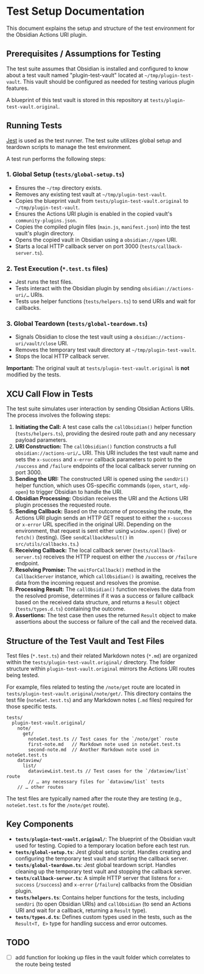 # Test Setup Documentation

This document explains the setup and structure of the test environment for the Obsidian Actions URI plugin.

## Prerequisites / Assumptions for Testing

The test suite assumes that Obsidian is installed and configured to know about a test vault named "plugin-test-vault" located at `~/tmp/plugin-test-vault`. This vault should be configured as needed for testing various plugin features.

A blueprint of this test vault is stored in this repository at `tests/plugin-test-vault.original`.

## Running Tests

[Jest](https://jestjs.io) is used as the test runner. The test suite utilizes global setup and teardown scripts to manage the test environment.

A test run performs the following steps:

### 1. Global Setup (`tests/global-setup.ts`)

- Ensures the `~/tmp` directory exists.
- Removes any existing test vault at `~/tmp/plugin-test-vault`.
- Copies the blueprint vault from `tests/plugin-test-vault.original` to `~/tmp/plugin-test-vault`.
- Ensures the Actions URI plugin is enabled in the copied vault's `community-plugins.json`.
- Copies the compiled plugin files (`main.js`, `manifest.json`) into the test vault's plugin directory.
- Opens the copied vault in Obsidian using a `obsidian://open` URI.
- Starts a local HTTP callback server on port 3000 (`tests/callback-server.ts`).

### 2. Test Execution (`*.test.ts` files)

- Jest runs the test files.
- Tests interact with the Obsidian plugin by sending `obsidian://actions-uri/…` URIs.
- Tests use helper functions (`tests/helpers.ts`) to send URIs and wait for callbacks.

### 3. Global Teardown (`tests/global-teardown.ts`)

- Signals Obsidian to close the test vault using a `obsidian://actions-uri/vault/close` URI.
- Removes the temporary test vault directory at `~/tmp/plugin-test-vault`.
- Stops the local HTTP callback server.

**Important:** The original vault at `tests/plugin-test-vault.original` is **not** modified by the tests.

## XCU Call Flow in Tests

The test suite simulates user interaction by sending Obsidian Actions URIs. The process involves the following steps:

1. **Initiating the Call:** A test case calls the `callObsidian()` helper function (`tests/helpers.ts`), providing the desired route path and any necessary payload parameters.
2. **URI Construction:** The `callObsidian()` function constructs a full `obsidian://actions-uri/…` URI. This URI includes the test vault name and sets the `x-success` and `x-error` callback parameters to point to the `/success` and `/failure` endpoints of the local callback server running on port 3000.
3. **Sending the URI:** The constructed URI is opened using the `sendUri()` helper function, which uses OS-specific commands (`open`, `start`, `xdg-open`) to trigger Obsidian to handle the URI.
4. **Obsidian Processing:** Obsidian receives the URI and the Actions URI plugin processes the requested route.
5. **Sending Callback:** Based on the outcome of processing the route, the Actions URI plugin sends an HTTP GET request to either the `x-success` or `x-error` URL specified in the original URI. Depending on the environment, that request is sent either using `window.open()` (live) or `fetch()` (testing). (See `sendCallbackResult()` in `src/utils/callbacks.ts`.)
6. **Receiving Callback:** The local callback server (`tests/callback-server.ts`) receives the HTTP request on either the `/success` or `/failure` endpoint.
7. **Resolving Promise:** The `waitForCallback()` method in the `CallbackServer` instance, which `callObsidian()` is awaiting, receives the data from the incoming request and resolves the promise.
8. **Processing Result:** The `callObsidian()` function receives the data from the resolved promise, determines if it was a success or failure callback based on the received data structure, and returns a `Result` object (`tests/types.d.ts`) containing the outcome.
9. **Assertions:** The test case then uses the returned `Result` object to make assertions about the success or failure of the call and the received data.

## Structure of the Test Vault and Test Files

Test files (`*.test.ts`) and their related Markdown notes (`*.md`) are organized within the `tests/plugin-test-vault.original/` directory. The folder structure within `plugin-test-vault.original` mirrors the Actions URI routes being tested.

For example, files related to testing the `/note/get` route are located in `tests/plugin-test-vault.original/note/get/`. This directory contains the test file (`noteGet.test.ts`) and any Markdown notes (`.md` files) required for those specific tests.

```
tests/
  plugin-test-vault.original/
    note/
      get/
        noteGet.test.ts // Test cases for the `/note/get` route
        first-note.md   // Markdown note used in noteGet.test.ts
        second-note.md  // Another Markdown note used in noteGet.test.ts
    dataview/
      list/
        dataviewList.test.ts // Test cases for the `/dataview/list` route
        // … any necessary files for `dataview/list` tests
    // … other routes
```

The test files are typically named after the route they are testing (e.g., `noteGet.test.ts` for the `/note/get` route).

## Key Components

- **`tests/plugin-test-vault.original/`**: The blueprint of the Obsidian vault used for testing. Copied to a temporary location before each test run.
- **`tests/global-setup.ts`**: Jest global setup script. Handles creating and configuring the temporary test vault and starting the callback server.
- **`tests/global-teardown.ts`**: Jest global teardown script. Handles cleaning up the temporary test vault and stopping the callback server.
- **`tests/callback-server.ts`**: A simple HTTP server that listens for `x-success` (`/success`) and `x-error` (`/failure`) callbacks from the Obsidian plugin.
- **`tests/helpers.ts`**: Contains helper functions for the tests, including `sendUri` (to open Obsidian URIs) and `callObsidian` (to send an Actions URI and wait for a callback, returning a `Result` type).
- **`tests/types.d.ts`**: Defines custom types used in the tests, such as the `Result<T, E>` type for handling success and error outcomes.

## TODO

- [ ] add function for looking up files in the vault folder which correlates to the route being tested
